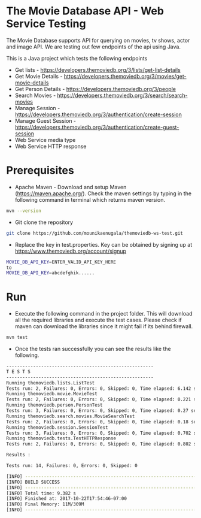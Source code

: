 # The Movie Database API - Web Service Testing

The Movie Database supports API for querying on movies, tv shows, actor and image API. We are testing out few endpoints of the api using Java. 

This is a Java project which tests the following endpoints
  - Get lists - https://developers.themoviedb.org/3/lists/get-list-details
  - Get Movie Details - https://developers.themoviedb.org/3/movies/get-movie-details
  - Get Person Details - https://developers.themoviedb.org/3/people
  - Search Movies - https://developers.themoviedb.org/3/search/search-movies
  - Manage Session - https://developers.themoviedb.org/3/authentication/create-session
  - Manage Guest Session - https://developers.themoviedb.org/3/authentication/create-guest-session
  - Web Service media type
  - Web Service HTTP response

# Prerequisites

  - Apache Maven - Download and setup Maven (https://maven.apache.org/). Check the maven settings by typing in the following command in terminal which returns maven version.
  ```sh
  mvn --version
  ```
  - Git clone the repository
  ```sh 
  git clone https://github.com/mounikaenugala/themoviedb-ws-test.git
  ```
  - Replace the key in test.properties. Key can be obtained by signing up at https://www.themoviedb.org/account/signup
   ```sh 
  MOVIE_DB_API_KEY=ENTER_VALID_API_KEY_HERE
  to
  MOVIE_DB_API_KEY=abcdefghik......
  ```
# Run
  - Execute the following command in the project folder. This will download all the required libraries and execute the test cases. Please check if maven can download the libraries since it might fail if its behind firewall.
   ```sh 
  mvn test
  ```
   - Once the tests ran successfully you can see the results like the following.
   ```sh
-------------------------------------------------------
 T E S T S
-------------------------------------------------------
Running themoviedb.lists.ListTest
Tests run: 2, Failures: 0, Errors: 0, Skipped: 0, Time elapsed: 6.142 sec
Running themoviedb.movie.MovieTest
Tests run: 2, Failures: 0, Errors: 0, Skipped: 0, Time elapsed: 0.221 sec
Running themoviedb.person.PersonTest
Tests run: 3, Failures: 0, Errors: 0, Skipped: 0, Time elapsed: 0.27 sec
Running themoviedb.search.movies.MovieSearchTest
Tests run: 2, Failures: 0, Errors: 0, Skipped: 0, Time elapsed: 0.18 sec
Running themoviedb.session.SessionTest
Tests run: 3, Failures: 0, Errors: 0, Skipped: 0, Time elapsed: 0.702 sec
Running themoviedb.tests.TestHTTPResponse
Tests run: 2, Failures: 0, Errors: 0, Skipped: 0, Time elapsed: 0.802 sec

Results :

Tests run: 14, Failures: 0, Errors: 0, Skipped: 0

[INFO] ------------------------------------------------------------------------
[INFO] BUILD SUCCESS
[INFO] ------------------------------------------------------------------------
[INFO] Total time: 9.382 s
[INFO] Finished at: 2017-10-22T17:54:46-07:00
[INFO] Final Memory: 11M/309M
[INFO] ------------------------------------------------------------------------
   ```

